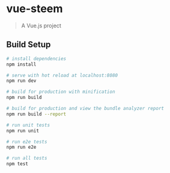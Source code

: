 # vue-steem

> A Vue.js project

## Build Setup

``` bash
# install dependencies
npm install

# serve with hot reload at localhost:8080
npm run dev   

# build for production with minification
npm run build

# build for production and view the bundle analyzer report
npm run build --report

# run unit tests
npm run unit

# run e2e tests
npm run e2e

# run all tests 
npm test
```

